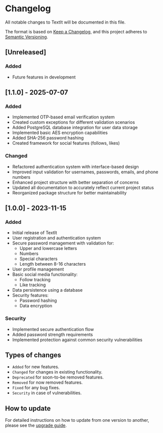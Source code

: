 # Changelog

All notable changes to TextIt will be documented in this file.

The format is based on [Keep a Changelog](https://keepachangelog.com/en/1.0.0/),
and this project adheres to [Semantic Versioning](https://semver.org/spec/v2.0.0.html).

## [Unreleased]

### Added
- Future features in development

## [1.1.0] - 2025-07-07

### Added
- Implemented OTP-based email verification system
- Created custom exceptions for different validation scenarios
- Added PostgreSQL database integration for user data storage
- Implemented basic AES encryption capabilities
- Added SHA-256 password hashing
- Created framework for social features (follows, likes)

### Changed
- Refactored authentication system with interface-based design
- Improved input validation for usernames, passwords, emails, and phone numbers
- Enhanced project structure with better separation of concerns
- Updated all documentation to accurately reflect current project status
- Reorganized package structure for better maintainability

## [1.0.0] - 2023-11-15

### Added
- Initial release of TextIt
- User registration and authentication system
- Secure password management with validation for:
  - Upper and lowercase letters
  - Numbers
  - Special characters
  - Length between 8-16 characters
- User profile management
- Basic social media functionality:
  - Follow tracking
  - Like tracking
- Data persistence using a database
- Security features:
  - Password hashing
  - Data encryption

### Security
- Implemented secure authentication flow
- Added password strength requirements
- Implemented protection against common security vulnerabilities

## Types of changes
- `Added` for new features.
- `Changed` for changes in existing functionality.
- `Deprecated` for soon-to-be removed features.
- `Removed` for now removed features.
- `Fixed` for any bug fixes.
- `Security` in case of vulnerabilities.

## How to update
For detailed instructions on how to update from one version to another, please see the [upgrade guide](docs/UPGRADING.md).
